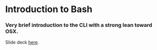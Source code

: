 # Introduction to Bash
### Very brief introduction to the CLI with a strong lean toward OSX.

Slide deck [here](https://jeremyclewell.github.io/introduction-to-bash/).
